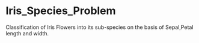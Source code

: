 # Iris_Species_Problem
Classification of Iris Flowers into its sub-species on the basis of Sepal,Petal length and width. 
